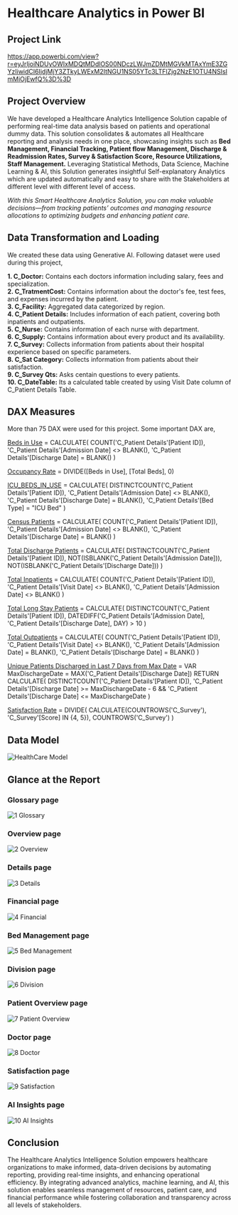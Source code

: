 # Healthcare Analytics in Power BI
## Project Link
https://app.powerbi.com/view?r=eyJrIjoiNDUyOWIxMDQtMDdlOS00NDczLWJmZDMtMGVkMTAxYmE3ZGYzIiwidCI6IjdjMjY3ZTkyLWExM2ItNGU1NS05YTc3LTFlZjg2NzE1OTU4NSIsImMiOjEwfQ%3D%3D
## Project Overview
We have developed a Healthcare Analytics Intelligence Solution capable of performing real-time data analysis based on patients and operational dummy data. This solution consolidates & automates all Healthcare reporting and analysis needs in one place, showcasing insights such as **Bed Management, Financial Tracking, Patient flow Management, Discharge & Readmission Rates, Survey & Satisfaction Score, Resource Utilizations, Staff Management.**  Leveraging Statistical Methods, Data Science, Machine Learning & AI, this Solution generates insightful Self-explanatory Analytics which are updated automatically and easy to share with the Stakeholders at different level with different level of access.

_With this Smart Healthcare Analytics Solution, you can make valuable decisions—from tracking patients’ outcomes and managing resource allocations to optimizing budgets and enhancing patient care._

## Data Transformation and Loading
We created these data using Generative AI. Following dataset were used during this project,

**1. C_Doctor:** Contains each doctors information including salary, fees and specialization. <br />
**2. C_TratmentCost:** Contains information about the doctor's fee, test fees, and expenses incurred by the patient. <br />
**3. C_Facility:** Aggregated data categorized by region. <br />
**4. C_Patient Details:** Includes information of each patient, covering both inpatients and outpatients. <br />
**5. C_Nurse:** Contains information of each nurse with department. <br />
**6. C_Supply:** Contains information about every product and its availability. <br />
**7. C_Survey:** Collects information from patients about their hospital experience based on specific parameters. <br />
**8. C_Sat Category:** Collects information from patients about their satisfaction. <br />
**9. C_Survey Qts:** Asks centain questions to every patients. <br />
**10. C_DateTable:** Its a calculated table created by using Visit Date column of C_Patient Details Table.

## DAX Measures
More than 75 DAX were used for this project. Some important DAX are,

<ins>Beds in Use</ins> = 
CALCULATE(
    COUNT('C_Patient Details'[Patient ID]),
    'C_Patient Details'[Admission Date] <> BLANK(),
    'C_Patient Details'[Discharge Date] = BLANK()
)

<ins>Occupancy Rate</ins> = 
DIVIDE([Beds in Use], [Total Beds], 0)

<ins>ICU_BEDS_IN_USE</ins> = 
CALCULATE(
    DISTINCTCOUNT('C_Patient Details'[Patient ID]),
    'C_Patient Details'[Admission Date] <> BLANK(),
    'C_Patient Details'[Discharge Date] = BLANK(),
    'C_Patient Details'[Bed Type] = "ICU Bed"
)

<ins>Census Patients</ins> = 
CALCULATE(
    COUNT('C_Patient Details'[Patient ID]),
    'C_Patient Details'[Admission Date] <> BLANK(),
    'C_Patient Details'[Discharge Date] = BLANK()
)

<ins>Total Discharge Patients</ins> = 
CALCULATE(
    DISTINCTCOUNT('C_Patient Details'[Patient ID]),
    NOT(ISBLANK('C_Patient Details'[Admission Date])),
    NOT(ISBLANK('C_Patient Details'[Discharge Date]))
)

<ins>Total Inpatients</ins> = 
CALCULATE(
    COUNT('C_Patient Details'[Patient ID]),
    'C_Patient Details'[Visit Date] <> BLANK(),
    'C_Patient Details'[Admission Date] <> BLANK()
)

<ins>Total Long Stay Patients</ins> = 
CALCULATE(
    DISTINCTCOUNT('C_Patient Details'[Patient ID]),
    DATEDIFF('C_Patient Details'[Admission Date], 'C_Patient Details'[Discharge Date], DAY) > 10
)

<ins>Total Outpatients</ins> = 
CALCULATE(
    COUNT('C_Patient Details'[Patient ID]),
    'C_Patient Details'[Visit Date] <> BLANK(),
    'C_Patient Details'[Admission Date] = BLANK(),
    'C_Patient Details'[Discharge Date] = BLANK()
)

<ins>Unique Patients Discharged in Last 7 Days from Max Date</ins> = 
VAR MaxDischargeDate = MAX('C_Patient Details'[Discharge Date])
RETURN
CALCULATE(
    DISTINCTCOUNT('C_Patient Details'[Patient ID]),
    'C_Patient Details'[Discharge Date] >= MaxDischargeDate - 6 && 
    'C_Patient Details'[Discharge Date] <= MaxDischargeDate
)

<ins>Satisfaction Rate</ins> = 
DIVIDE(
    CALCULATE(COUNTROWS('C_Survey'), 
        'C_Survey'[Score] IN {4, 5}),
    COUNTROWS('C_Survey')
)

## Data Model
![HealthCare Model](https://github.com/user-attachments/assets/429d5052-c5d6-4342-b117-5514910df918)

## Glance at the Report
### Glossary page
![1 Glossary](https://github.com/user-attachments/assets/43c731fc-8cb7-41a9-806a-b5fed5f69f9e)

### Overview page
![2 Overview](https://github.com/user-attachments/assets/79ab55eb-e8f9-4d23-b607-1486fc5c6741)

### Details page
![3 Details](https://github.com/user-attachments/assets/82d319f5-34e6-439b-bb7c-c553cf75b158)

### Financial page
![4 Financial](https://github.com/user-attachments/assets/964e4e65-b77c-45d9-99af-b17392355ca0)

### Bed Management page
![5 Bed Management](https://github.com/user-attachments/assets/f0df5b32-9494-4801-8b62-0c9063fd8411)

### Division page
![6 Division](https://github.com/user-attachments/assets/d957eaac-2b47-41f4-af92-0b4670ff5557)

### Patient Overview page
![7 Patient Overview](https://github.com/user-attachments/assets/c53a8b11-448d-4847-a79c-677c47dc2d42)

### Doctor page
![8 Doctor](https://github.com/user-attachments/assets/93e7cbd1-4ffe-4138-bf0c-970864f9e77c)

### Satisfaction page
![9 Satisfaction](https://github.com/user-attachments/assets/37c4fc44-03a6-4ab7-b564-10b0e129fc39)

### AI Insights page
![10 AI Insights](https://github.com/user-attachments/assets/d46048eb-76ff-4c86-9799-cc94bf3a0011)

## Conclusion
The Healthcare Analytics Intelligence Solution empowers healthcare organizations to make informed, data-driven decisions by automating reporting, providing real-time insights, and enhancing operational efficiency. By integrating advanced analytics, machine learning, and AI, this solution enables seamless management of resources, patient care, and financial performance while fostering collaboration and transparency across all levels of stakeholders.


